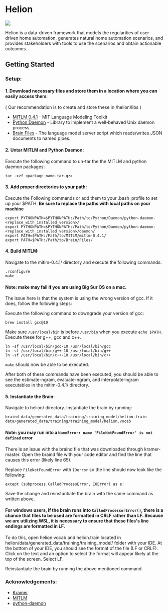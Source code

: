 # Helion

![](https://img.shields.io/badge/python-3.7-brightgreen.svg)

Helion is a data-driven framework that models the regularities of user-driven home automation, generates natural home automation scenarios, and provides stakeholders with tools to use the scenarios and obtain actionable outcomes.

## Getting Started

### Setup:

#### 1. Download necessary files and store them in a location where you can easily access them:

( Our recommendation is to create and store these in /helion/libs )

- [MITLM 0.4.1](https://github.com/mitlm/mitlm/releases/tag/v0.4.1) - MIT Language Modeling Toolkit
- [Python Daemon](https://pypi.python.org/pypi/python-daemon/) - Library to implement a well-behaved Unix daemon process.
- [Brain Files](https://github.com/martingwhite/kramer) - The language model server script which reads/writes JSON documents to named pipes.

#### 2. Untar MITLM and Python Daemon:

Execute the following command to un-tar the the MITLM and python daemon packages:

`tar -xzf <package_name.tar.gz>`

#### 3. Add proper directories to your path:

Execute the Following commands or add them to your .bash_profile to set up your $PATH.
**Be sure to replace the paths with
local paths on your machine**

```
export PYTHONPATH=$PYTHONPATH:/Path/to/Python/Daemon/python-daemon-<replace_with_installed_version>/
export PYTHONPATH=$PYTHONPATH:/Path/to/Python/Daemon/python-daemon-<replace_with_installed_version>/daemon/
export PATH=$PATH:/Path/to/MITLM/mitlm-0.4.1/
export PATH=$PATH:/Path/to/Brain/Files/
```

#### 4. Build MITLM:

Navigate to the mitlm-0.4.1/ directory and execute the following commands:

```
./configure
make
```

#### Note: make may fail if you are using Big Sur OS on a mac.

The issue here is that the system is using the wrong version of gcc.
If it does, follow the following steps:

Execute the following command to downgrade your version of gcc:

```
brew install gcc@10
```

Make sure `/usr/local/bin` is before `/usr/bin` when you execute `echo $PATH`.
Execute these for g++, gcc and c++.

```
ln -sf /usr/local/bin/gcc-10 /usr/local/bin/gcc
ln -sf /usr/local/bin/g++-10 /usr/local/bin/g++
ln -sf /usr/local/bin/c++-10 /usr/local/bin/c++
```

`make` should now be able to be executed.

After both of these commands have been executed, you should be able to see the estimate-ngram, evaluate-ngram, and interpolate-ngram executables in the mitlm-0.4.1/ directory.

#### 5. Instantiate the Brain:

Navigate to helion/ directory. Instantiate the brain by running:

```
braind data/generated_data/training/training_model/helion.train data/generated_data/training/training_model/helion.vocab
```

#### Note: you may run into a `NameError: name 'FileNotFoundError' is not defined` error

There is an issue with the braind file that was downloaded through kramer-master.
Open the braind file with your code editor and find the line that causes this error (likely line 65).

Replace `FileNotFoundError` with `IOerror` so the line should now look like the following:

```
except (subprocess.CalledProcessError, IOError) as e:
```

Save the change and reinstantiate the brain with the same command as written above.

#### For windows users, if the brain runs into `CalledProcessorError()`, there is a chance that files to be used are formatted in CRLF rather than LF. Because we are utilizing WSL, it is necessary to ensure that these files's line endings are formatted in LF.

To do this, open helion.vocab and helion.train located in helion/data/generated_data/training/training_model/ folder with your IDE. At the bottom of your IDE, you should see the format of the file (LF or CRLF). Click on the text and an option to select the format will appear likely at the top of the screen. Select LF.

Reinstantiate the brain by running the above mentioned command.

### Acknowledgements:

- [Kramer](https://github.com/martingwhite/kramer)
- [MITLM](https://github.com/mitlm/mitlm)
- [python-daemon](https://pypi.org/project/python-daemon/)
